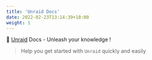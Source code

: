 ```yaml
---
title: 'Unraid Docs'
date: 2022-02-23T13:14:39+10:00
weight: 1
---
```


:rocket: [Unraid](https://unraid.net/) Docs - Unleash your knowledge !

> Help you get started with `Unraid` quickly and easily
